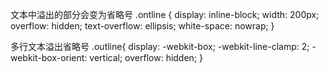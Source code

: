 文本中溢出的部分会变为省略号
.ontline {
  display: inline-block;
  width: 200px;
  overflow: hidden;
  text-overflow: ellipsis;
  white-space: nowrap;
}

多行文本溢出省略号
.outline{
  display: -webkit-box;
  -webkit-line-clamp: 2;
  -webkit-box-orient: vertical;
  overflow: hidden;
}